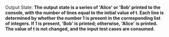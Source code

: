 Output State: **The output state is a series of 'Alice' or 'Bob' printed to the console, with the number of lines equal to the initial value of t. Each line is determined by whether the number 1 is present in the corresponding list of integers. If 1 is present, 'Bob' is printed; otherwise, 'Alice' is printed. The value of t is not changed, and the input test cases are consumed.**